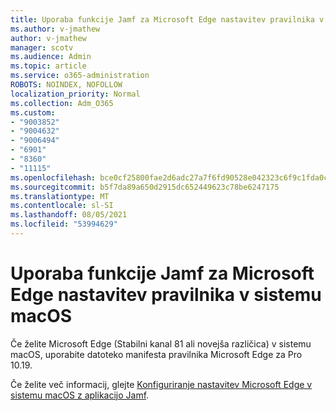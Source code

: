 ```yaml
---
title: Uporaba funkcije Jamf za Microsoft Edge nastavitev pravilnika v sistemu macOS
ms.author: v-jmathew
author: v-jmathew
manager: scotv
ms.audience: Admin
ms.topic: article
ms.service: o365-administration
ROBOTS: NOINDEX, NOFOLLOW
localization_priority: Normal
ms.collection: Adm_O365
ms.custom:
- "9003852"
- "9004632"
- "9006494"
- "6901"
- "8360"
- "11115"
ms.openlocfilehash: bce0cf25800fae2d6adc27a7f6fd90528e042323c6f9c1fda0c4fb6f139d46b9
ms.sourcegitcommit: b5f7da89a650d2915dc652449623c78be6247175
ms.translationtype: MT
ms.contentlocale: sl-SI
ms.lasthandoff: 08/05/2021
ms.locfileid: "53994629"
---
```

# <a name="use-jamf-to-configure-microsoft-edge-policy-settings-on-macos"></a>Uporaba funkcije Jamf za Microsoft Edge nastavitev pravilnika v sistemu macOS

Če želite Microsoft Edge (Stabilni kanal 81 ali novejša različica) v sistemu macOS, uporabite datoteko manifesta pravilnika Microsoft Edge za Pro 10.19.

Če želite več informacij, glejte [Konfiguriranje nastavitev Microsoft Edge v sistemu macOS z aplikacijo Jamf](https://go.microsoft.com/fwlink/?linkid=2134761).
